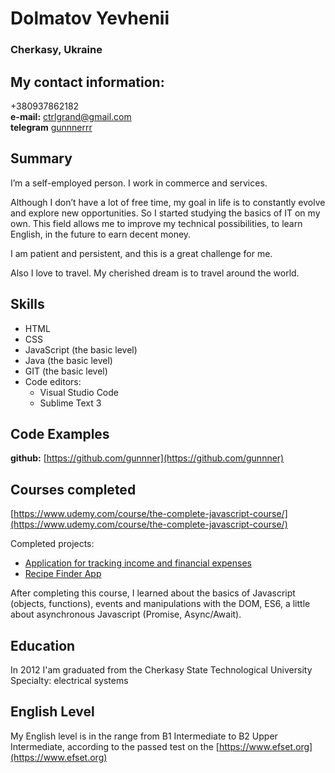 # Dolmatov Yevhenii

### Cherkasy, Ukraine

## My contact information:
+380937862182  
**e-mail:** ctrlgrand@gmail.com  
**telegram**  [gunnnerrr](https://t.me/gunnnerrr)  

## Summary
I’m a self-employed person. I work in commerce and services.  

Although I don’t have a lot of free time, my goal in life is to constantly evolve and explore new opportunities. So I started studying the basics of IT on my own. This field allows me to improve my technical possibilities, to learn English, in the future to earn decent money. 

I am patient and persistent, and this is a great challenge for me.

Also I love to travel. My cherished dream is to travel around the world.

## Skills
- HTML
- CSS
- JavaScript (the basic level)
- Java (the basic level)  
- GIT (the basic level)
- Code editors:
	- Visual Studio Code
	- Sublime Text 3

## Code Examples
**github:** [https://github.com/gunnner](https://github.com/gunnner)  

## Courses completed
[https://www.udemy.com/course/the-complete-javascript-course/](https://www.udemy.com/course/the-complete-javascript-course/)  

Completed projects:
- [Application for tracking income and financial expenses](https://github.com/gunnner/budgety)
- [Recipe Finder App](https://github.com/gunnner/forkify)  

After completing this course, I learned about the basics of Javascript (objects, functions), events and manipulations with the DOM, ES6, a little about asynchronous Javascript (Promise, Async/Await).  

## Education 
In 2012 I'am graduated from the Cherkasy State Technological University  
Specialty: electrical systems

## English Level
My English level is in the range from B1 Intermediate to B2 Upper Intermediate, according to the passed test on the [https://www.efset.org](https://www.efset.org)